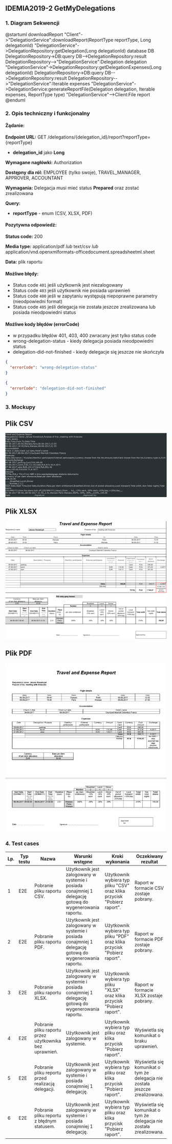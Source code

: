 ## IDEMIA2019-2 GetMyDelegations

### 1. Diagram Sekwencji

@startuml downloadReport
"Client"->"DelegationService":downloadReport(ReportType reportType, Long delegationId)
"DelegationService"->DelegationRepository:getDelegation(Long delegationId)
database DB
DelegationRepository->DB:query
DB-->DelegationRepository:result
DelegationRepository-->"DelegationService":Delegation delegation
"DelegationService"->DelegationRepository:getDelegationExpenses(Long delegationId)
DelegationRepository->DB:query
DB-->DelegationRepository:result
DelegationRepository-->"DelegationService":Iterable<Expense> expenses
"DelegationService"->DelegationService:generateReportFile(Delegation delegation, Iterable<Expense> expenses, ReportType type)
"DelegationService"-->Client:File report
@enduml

### 2. Opis techniczny i funkcjonalny

#### Żądanie:

**Endpoint URL:** GET /delegations/{delegation_id}/report?reportType={reportType}

- **delegation_id** jako **Long**

**Wymagane nagłówki:** Authorization

**Dostępny dla ról:** EMPLOYEE (tylko swoje), TRAVEL_MANAGER, APPROVER, ACCOUNTANT

**Wymagania:** Delegacja musi mieć status **Prepared** oraz zostać zrealizowana

**Query:**

- **reportType** - enum (CSV, XLSX, PDF)

#### Pozytywna odpowiedź:

**Status code:** 200

**Media type:** application/pdf _lub_ text/csv _lub_ application/vnd.openxmlformats-officedocument.spreadsheetml.sheet

**Data:** plik raportu

#### Możliwe błędy:

- Status code `401` jeśli użytkownik jest niezalogowany
- Status code `403` jeśli użytkownik nie posiada uprawnień
- Status code `400` jeśli w zapytaniu występują niepoprawne parametry (nieodpowiedni format)
- Status code `405` jeśli delegacja nie została jeszcze zrealizowana lub posiada nieodpowiedni status

#### Możliwe kody błędów (errorCode)

- w przypadku błędów 401, 403, 400 zwracany jest tylko status code
- wrong-delegation-status - kiedy delegacja posiada nieodpowiedni status
- delegation-did-not-finished - kiedy delegacje się jeszcze nie skończyła

```json
{
  "errorCode": "wrong-delegation-status"
}
```

```json
{
  "errorCode": "delegation-did-not-finished"
}
```

### 3. Mockupy

## Plik CSV

![Browser mockup](mockups/csv.png?raw=true "CSV")

## Plik XLSX

![MobileFiltering](mockups/xlsx.png?raw=true "XLSX")

## Plik PDF

![Mobile](mockups/pdf.png?raw=true "PDF")

### 4. Test cases

| Lp. | Typ testu | Nazwa                                                   | Warunki wstępne                                                                                         | Kroki wykonania                                                           | Oczekiwany rezultat                                                          |
| --- | --------- | ------------------------------------------------------- | ------------------------------------------------------------------------------------------------------- | ------------------------------------------------------------------------- | ---------------------------------------------------------------------------- |
| 1   | E2E       | Pobranie pliku raportu CSV.                             | Użytkownik jest zalogowany w systemie i posiada conajmniej 1 delegację gotową do wygenerowania raportu. | Użytkownik wybiera typ pliku "CSV" oraz klika przycisk "Pobierz raport".  | Raport w formacie CSV zostaje pobrany.                                       |
| 2   | E2E       | Pobranie pliku raportu PDF.                             | Użytkownik jest zalogowany w systemie i posiada conajmniej 1 delegację gotową do wygenerowania raportu. | Użytkownik wybiera typ pliku "PDF" oraz klika przycisk "Pobierz raport".  | Raport w formacie PDF zostaje pobrany.                                       |
| 3   | E2E       | Pobranie pliku raportu XLSX.                            | Użytkownik jest zalogowany w systemie i posiada conajmniej 1 delegację gotową do wygenerowania raportu. | Użytkownik wybiera typ pliku "XLSX" oraz klika przycisk "Pobierz raport". | Raport w formacie XLSX zostaje pobrany.                                      |
| 4   | E2E       | Pobranie pliku raportu przez użytkownika bez uprawnień. | Użytkownik jest zalogowany w systemie.                                                                  | Użytkownik wybiera typ pliku oraz klika przycisk "Pobierz raport".        | Wyświetla się komunikat o braku uprawnień.                                   |
| 5   | E2E       | Pobranie pliku reportu przed realizacją delegacji.      | Użytkownik jest zalogowany w systemie i posiada conajmniej 1 delegację.                                 | Użytkownik wybiera typ pliku oraz klika przycisk "Pobierz raport".        | Wyświetla się komunikat o tym że delegacja nie została jeszcze zrealizowana. |
| 6   | E2E       | Pobranie pliku reportu z błędnym statusem.              | Użytkownik jest zalogowany w systemie i posiada conajmniej 1 delegację.                                 | Użytkownik wybiera typ pliku oraz klika przycisk "Pobierz raport".        | Wyświetla się komunikat o tym że delegacja nie została zrealizowana.         |
